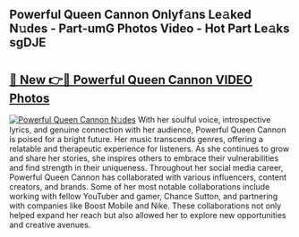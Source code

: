 ## Powerful Queen Cannon Onlyf𝚊ns Le𝚊ked N𝚞des - Part-umG Photos Video - Hot Part Le𝚊ks sgDJE

# <h2><a href="http://ab95296.deff.icu/?id=Powerful+Queen+Cannon">🔗 New 👉🔴 Powerful Queen Cannon VIDEO Photos</a></h2>

[![Powerful Queen Cannon N𝚞des](https://i.imgur.com/rIISA9y.gif)](http://ab95296.deff.icu/?id=Powerful+Queen+Cannon)
With her soulful voice, introspective lyrics, and genuine connection with her audience, Powerful Queen Cannon is poised for a bright future. Her music transcends genres, offering a relatable and therapeutic experience for listeners. As she continues to grow and share her stories, she inspires others to embrace their vulnerabilities and find strength in their uniqueness. Throughout her social media career, Powerful Queen Cannon has collaborated with various influencers, content creators, and brands. Some of her most notable collaborations include working with fellow YouTuber and gamer, Chance Sutton, and partnering with companies like Boost Mobile and Nike. These collaborations not only helped expand her reach but also allowed her to explore new opportunities and creative avenues.

